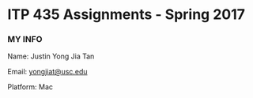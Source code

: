 # ITP 435 Assignments - Spring 2017 #

### MY INFO ###
Name: Justin Yong Jia Tan

Email: yongjiat@usc.edu

Platform: Mac